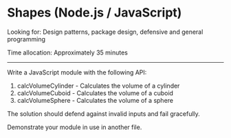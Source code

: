 # Shapes (Node.js / JavaScript)

Looking for: Design patterns, package design, defensive and general programming

Time allocation: Approximately 35 minutes

---

Write a JavaScript module with the following API:

1. calcVolumeCylinder - Calculates the volume of a cylinder
2. calcVolumeCuboid - Calculates the volume of a cuboid
3. calcVolumeSphere - Calculates the volume of a sphere

The solution should defend against invalid inputs and fail gracefully.

Demonstrate your module in use in another file.